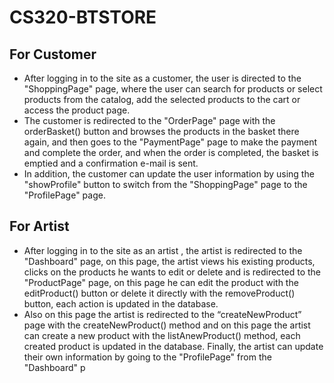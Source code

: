 # CS320-BTSTORE
## For Customer
- After logging in to the site as a customer, the user is directed to the "ShoppingPage" page, where
the user can search for products or select products from the catalog, add the selected products
to the cart or access the product page.
- The customer is redirected to the "OrderPage" page with the orderBasket() button and browses
the products in the basket there again, and then goes to the "PaymentPage" page to make the
payment and complete the order, and when the order is completed, the basket is emptied and a
confirmation e-mail is sent.
- In addition, the customer can update the user information by using the "showProfile" button to
switch from the "ShoppingPage" page to the "ProfilePage" page.
## For Artist
- After logging in to the site as an artist , the artist is redirected to the "Dashboard" page, on this
page, the artist views his existing products, clicks on the products he wants to edit or delete and
is redirected to the "ProductPage" page, on this page he can edit the product with the
editProduct() button or delete it directly with the removeProduct() button, each action is
updated in the database.
- Also on this page the artist is redirected to the “createNewProduct” page with the
createNewProduct() method and on this page the artist can create a new product with the
listAnewProduct() method, each created product is updated in the database.
Finally, the artist can update their own information by going to the "ProfilePage" from the
"Dashboard" p
